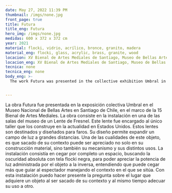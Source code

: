 ```yaml
---
date: May 27, 2022 11:39 PM
thumbnail: /imgs/none.jpg
front_page: true
title: Futura
title_eng: Futura
hero_img: /imgs/none.jpg
medidas: 600 x 372 x 372 cm
year: 2021
material: flocki, vidrio, acrílico, bronce, granito, madera
material_eng: flocki, glass, acrylic, brass, granite, wood
locacion: XV Bienal de Artes Mediales de Santiago, Museo de Bellas Artes
locacion_eng: XV Bienal de Artes Mediales de Santiago, Museo de Bellas Artes
tecnica: none
tecnica_eng: none
body_eng: >-
  The work Futura was presented in the collective exhibition Umbral in the Museum of Fine Arts in Santiago de Chile, as part of the 15th Biennale of Media Arts. This work consists of the installation of a Fresnel Lens on one of the rooms of the museum. This lens was fabricated in the USA on the only workshop that builds them in the world.  They are destined and designed for lighthouses. Their design allows the expansion of a light field at great distances. One of the qualities of this object is that, removed from its context, it can be appreciated not only in its material construction, but also in its mechanism and different uses.   The installation consisted in blinding completely a space, looking for complete darkness with a black velvety-like fabric, to appreciate how the object can work inversely, meaning that it can blind rather than guide the spectator and manage the objects output of light.  With this installation I can present the question about the objects role when it is removed from its context and, at the same time, adapt its use to another one.


---
```

La obra Futura fue presentada en la exposición colectiva Umbral en el Museo Nacional de Bellas Artes en Santiago de Chile, en el marco de la 15 Bienal de Artes Mediales. La obra consiste en la instalación en una de las salas del museo de un Lente de Fresnel. Este lente fue encargado al único taller que los construye en la actualidad en Estados Unidos. Estos lentes son destinados y diseñados para faros. Su diseño permite expandir un campo de luz a grandes distancias. Una de las cualidades de este objeto, es que sacado de su contexto puede ser apreciado no solo en su construcción material, sino también su mecanismo y sus distintos usos. La instalación consistía en cegar por completo un espacio, buscando la oscuridad absoluta con tela flocki negra, para poder apreciar la potencia de luz administrada por el objeto a la inversa, entendiendo que puede cegar más que guiar al espectador manejando el contexto en el que se sitúa. Con esta instalación puedo hacer presente la pregunta sobre el lugar que adquiere un objeto al ser sacado de su contexto y al mismo tiempo adecuar su uso a otro. 